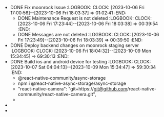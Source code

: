 - DONE Fix moonrock Issue
  :LOGBOOK:
  CLOCK: [2023-10-06 Fri 17:00:56]--[2023-10-06 Fri 18:03:37] =>  01:02:41
  :END:
	- DONE Maintenance Request is not deleted
	  :LOGBOOK:
	  CLOCK: [2023-10-06 Fri 17:23:44]--[2023-10-06 Fri 18:03:38] =>  00:39:54
	  :END:
	- DONE Messages are not deleted
	  :LOGBOOK:
	  CLOCK: [2023-10-06 Fri 17:23:49]--[2023-10-06 Fri 18:03:39] =>  00:39:50
	  :END:
- DONE Deploy backend changes on moonrock staging server
  :LOGBOOK:
  CLOCK: [2023-10-06 Fri 18:04:32]--[2023-10-09 Mon 15:34:45] =>  69:30:13
  :END:
- DONE Build ios and android device for testing
  :LOGBOOK:
  CLOCK: [2023-10-07 Sat 04:04:13]--[2023-10-09 Mon 15:34:47] =>  59:30:34
  :END:
	- @react-native-community/async-storage
	- npm i @react-native-async-storage/async-storage
	- "react-native-camera": "git+https://git@github.com/react-native-community/react-native-camera.git",
	-
-
-